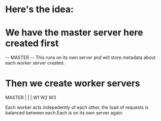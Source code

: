 # Here's the idea:

# We have the master server here created first
-- MASTER --
This runs on its own server and will store metadata about each worker server created.

# Then we create worker servers
 MASTER
  | | |
W1 W2 W3 

Each worker acts indepedently of each other, the load of requests is balanced between each.Each is on its own server again.


